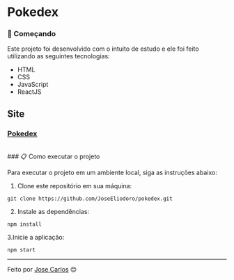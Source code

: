 # Pokedex

### 🚀 Começando

Este projeto foi desenvolvido com o intuito de estudo e ele foi feito utilizando as seguintes tecnologias:

* HTML
* CSS
* JavaScript
* ReactJS

## Site
### [Pokedex](https://joseeliodoro.github.io/pokedex/)

<br>
### 📋 Como executar o projeto

Para executar o projeto em um ambiente local, siga as instruções abaixo:

1. Clone este repositório em sua máquina:
```
git clone https://github.com/JoseEliodoro/pokedex.git

```

2. Instale as dependências:
```
npm install
```

3.Inicie a aplicação:
```
npm start
```


---
Feito por [Jose Carlos](https://github.com/JoseEliodoro) 😊
